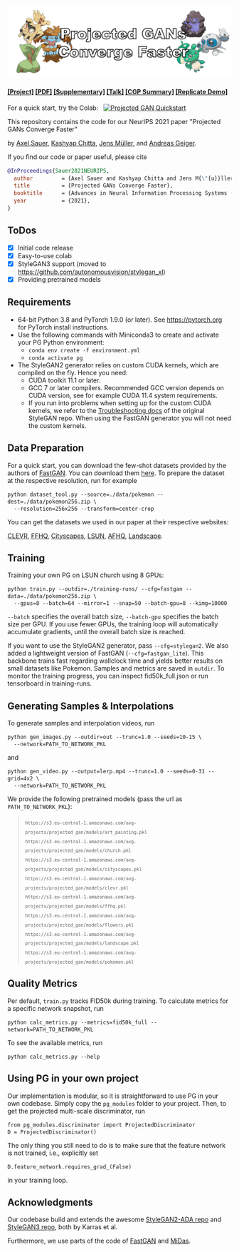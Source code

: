 <img src="media/banner.png">

#### [[Project]](https://sites.google.com/view/projected-gan/) [[PDF]](http://www.cvlibs.net/publications/Sauer2021NEURIPS.pdf) [[Supplementary]](http://www.cvlibs.net/publications/Sauer2021NEURIPS_supplementary.pdf) [[Talk]](https://recorder-v3.slideslive.com/#/share?share=50538&s=bf7a6393-410c-49d9-8edf-c61fa486c354) [[CGP Summary]](https://www.casualganpapers.com/data-efficient-fast-gan-training-small-datasets/ProjectedGAN-explained.html) [[Replicate Demo]](https://replicate.com/xl-sr/projected_gan)

For a quick start, try the Colab: &nbsp; [![Projected GAN Quickstart](https://colab.research.google.com/assets/colab-badge.svg)](https://colab.research.google.com/gist/xl-sr/757757ff8709ad1721c6d9462efdc347/projected_gan.ipynb)

This repository contains the code for our NeurIPS 2021 paper "Projected GANs Converge Faster"

by [Axel Sauer](https://axelsauer.com/), [Kashyap Chitta](https://kashyap7x.github.io/), [Jens Müller](https://hci.iwr.uni-heidelberg.de/users/jmueller), and [Andreas Geiger](http://www.cvlibs.net/).

If you find our code or paper useful, please cite
```bibtex
@InProceedings{Sauer2021NEURIPS,
  author         = {Axel Sauer and Kashyap Chitta and Jens M{\"{u}}ller and Andreas Geiger},
  title          = {Projected GANs Converge Faster},
  booktitle      = {Advances in Neural Information Processing Systems (NeurIPS)},
  year           = {2021},
}
```

## ToDos
- [x] Initial code release
- [x] Easy-to-use colab
- [x] StyleGAN3 support (moved  to https://github.com/autonomousvision/stylegan_xl)
- [x] Providing pretrained models

## Requirements ##
- 64-bit Python 3.8 and PyTorch 1.9.0 (or later). See https://pytorch.org for PyTorch install instructions.
- Use the following commands with Miniconda3 to create and activate your PG Python environment:
  - ```conda env create -f environment.yml```
  - ```conda activate pg```
- The StyleGAN2 generator relies on custom CUDA kernels, which are compiled on the fly. Hence you need:
  - CUDA toolkit 11.1 or later.
  - GCC 7 or later compilers. Recommended GCC version depends on CUDA version, see for example CUDA 11.4 system requirements.
  - If you run into problems when setting up for the custom CUDA kernels, we refer to the [Troubleshooting docs](https://github.com/NVlabs/stylegan3/blob/main/docs/troubleshooting.md#why-is-cuda-toolkit-installation-necessary) of the original StyleGAN repo. When using the FastGAN generator you will not need the custom kernels.

## Data Preparation ##
For a quick start, you can download the few-shot datasets provided by the authors of [FastGAN](https://github.com/odegeasslbc/FastGAN-pytorch). You can download them [here](https://drive.google.com/file/d/1aAJCZbXNHyraJ6Mi13dSbe7pTyfPXha0/view). To prepare the dataset at the respective resolution, run for example
```
python dataset_tool.py --source=./data/pokemon --dest=./data/pokemon256.zip \
  --resolution=256x256 --transform=center-crop
```
You can get the datasets we used in our paper at their respective websites: 

[CLEVR](https://cs.stanford.edu/people/jcjohns/clevr/), [FFHQ](https://github.com/NVlabs/ffhq-dataset), [Cityscapes](https://www.cityscapes-dataset.com/), [LSUN](https://github.com/fyu/lsun), [AFHQ](https://github.com/clovaai/stargan-v2), [Landscape](https://www.kaggle.com/arnaud58/landscape-pictures).

## Training ##

Training your own PG on LSUN church using 8 GPUs:
```
python train.py --outdir=./training-runs/ --cfg=fastgan --data=./data/pokemon256.zip \
  --gpus=8 --batch=64 --mirror=1 --snap=50 --batch-gpu=8 --kimg=10000
```
```--batch``` specifies the overall batch size, ```--batch-gpu``` specifies the batch size per GPU.  If you use fewer GPUs, the training loop will automatically accumulate gradients, until the overall batch size is reached.

If you want to use the StyleGAN2 generator, pass ```--cfg=stylegan2```.
We also added a lightweight version of FastGAN (```--cfg=fastgan_lite```). This backbone trains fast regarding wallclock
time and yields better results on small datasets like Pokemon.
Samples and metrics are saved in ```outdir```. To monitor the training progress, you can inspect fid50k_full.json or run tensorboard in training-runs.

## Generating Samples & Interpolations ##

To generate samples and interpolation videos, run
```
python gen_images.py --outdir=out --trunc=1.0 --seeds=10-15 \
  --network=PATH_TO_NETWORK_PKL
```
and
```
python gen_video.py --output=lerp.mp4 --trunc=1.0 --seeds=0-31 --grid=4x2 \
  --network=PATH_TO_NETWORK_PKL
```

We provide the following pretrained models (pass the url as `PATH_TO_NETWORK_PKL`):
  > <sub>`https://s3.eu-central-1.amazonaws.com/avg-projects/projected_gan/models/art_painting.pkl`</sub><br>
  > <sub>`https://s3.eu-central-1.amazonaws.com/avg-projects/projected_gan/models/church.pkl`</sub><br>
  > <sub>`https://s3.eu-central-1.amazonaws.com/avg-projects/projected_gan/models/cityscapes.pkl`</sub><br>
  > <sub>`https://s3.eu-central-1.amazonaws.com/avg-projects/projected_gan/models/clevr.pkl`</sub><br>
  > <sub>`https://s3.eu-central-1.amazonaws.com/avg-projects/projected_gan/models/ffhq.pkl`</sub><br>
  > <sub>`https://s3.eu-central-1.amazonaws.com/avg-projects/projected_gan/models/flowers.pkl`</sub><br>
  > <sub>`https://s3.eu-central-1.amazonaws.com/avg-projects/projected_gan/models/landscape.pkl`</sub><br>
  > <sub>`https://s3.eu-central-1.amazonaws.com/avg-projects/projected_gan/models/pokemon.pkl`</sub><br>
  
## Quality Metrics ##
Per default, ```train.py``` tracks FID50k during training. To calculate metrics for a specific network snapshot, run

```
python calc_metrics.py --metrics=fid50k_full --network=PATH_TO_NETWORK_PKL
```

To see the available metrics, run
```
python calc_metrics.py --help
```

## Using PG in your own project ##

Our implementation is modular, so it is straightforward to use PG in your own codebase. Simply copy the ```pg_modules``` folder to your project.
Then, to get the projected multi-scale discriminator, run
```
from pg_modules.discriminator import ProjectedDiscriminator
D = ProjectedDiscriminator()
```
The only thing you still need to do is to make sure that the feature network is not trained, i.e., explicitly set
```
D.feature_network.requires_grad_(False)
```
in your training loop.

## Acknowledgments ##
Our codebase build and extends the awesome [StyleGAN2-ADA repo](https://github.com/NVlabs/stylegan2-ada-pytorch) and [StyleGAN3 repo](https://github.com/NVlabs/stylegan3), both by Karras et al.

Furthermore, we use parts of the code of [FastGAN](https://github.com/odegeasslbc/FastGAN-pytorch) and [MiDas](https://github.com/isl-org/MiDaS).
